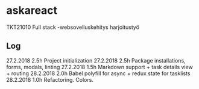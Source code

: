 # askareact
TKT21010 Full stack -websovelluskehitys harjoitustyö

## Log
27.2.2018 2.5h Project initialization
27.2.2018 2.5h Package installations, forms, modals, linting
27.2.2018 1.5h Markdown support + task details view + routing
28.2.2018 2.0h Babel polyfill for async + redux state for tasklists
28.2.2018 1.0h Refactoring. Colors.
